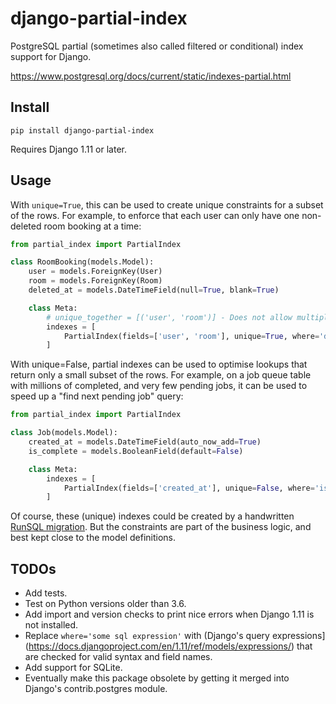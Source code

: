 # django-partial-index

PostgreSQL partial (sometimes also called filtered or conditional) index support for Django.

https://www.postgresql.org/docs/current/static/indexes-partial.html

## Install

`pip install django-partial-index`

Requires Django 1.11 or later.


## Usage

With `unique=True`, this can be used to create unique constraints for a subset of the rows.
For example, to enforce that each user can only have one non-deleted room booking at a time:

```python
from partial_index import PartialIndex

class RoomBooking(models.Model):
    user = models.ForeignKey(User)
    room = models.ForeignKey(Room)
    deleted_at = models.DateTimeField(null=True, blank=True)

    class Meta:
        # unique_together = [('user', 'room')] - Does not allow multiple deleted rows. Instead use:
        indexes = [
            PartialIndex(fields=['user', 'room'], unique=True, where='deleted_at IS NULL')
        ]
```

With unique=False, partial indexes can be used to optimise lookups that return only a small subset of the rows.
For example, on a job queue table with millions of completed, and very few pending jobs, it can be used to
speed up a "find next pending job" query:

```python
from partial_index import PartialIndex

class Job(models.Model):
    created_at = models.DateTimeField(auto_now_add=True)
    is_complete = models.BooleanField(default=False)

    class Meta:
        indexes = [
            PartialIndex(fields=['created_at'], unique=False, where='is_complete = false')
        ]
```

Of course, these (unique) indexes could be created by a handwritten [RunSQL migration](https://docs.djangoproject.com/en/1.11/ref/migration-operations/#runsql).
But the constraints are part of the business logic, and best kept close to the model definitions.


## TODOs

* Add tests.
* Test on Python versions older than 3.6.
* Add import and version checks to print nice errors when Django 1.11 is not installed.
* Replace `where='some sql expression'` with (Django's query expressions](https://docs.djangoproject.com/en/1.11/ref/models/expressions/) that are checked for valid syntax and field names.
* Add support for SQLite.
* Eventually make this package obsolete by getting it merged into Django's contrib.postgres module.
